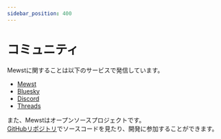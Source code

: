 ```yaml
---
sidebar_position: 400
---
```


# コミュニティ

Mewstに関することは以下のサービスで発信しています。

- [Mewst](https://mewst.com/@mewst)
- [Bluesky](https://bsky.app/profile/mewst.com)
- [Discord](https://discord.gg/tNwVpJ4Jfk)
- [Threads](https://www.threads.net/@mewstcom)

また、Mewstはオープンソースプロジェクトです。<br />
[GitHubリポジトリ](https://github.com/mewstcom/mewst)でソースコードを見たり、開発に参加することができます。
